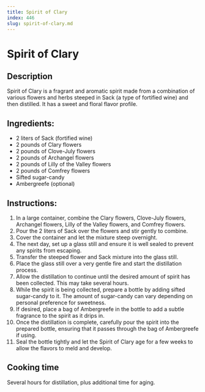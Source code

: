 ```yaml
---
title: Spirit of Clary
index: 446
slug: spirit-of-clary.md
---
```


# Spirit of Clary

## Description
Spirit of Clary is a fragrant and aromatic spirit made from a combination of various flowers and herbs steeped in Sack (a type of fortified wine) and then distilled. It has a sweet and floral flavor profile.

## Ingredients:
- 2 liters of Sack (fortified wine)
- 2 pounds of Clary flowers
- 2 pounds of Clove-July flowers
- 2 pounds of Archangel flowers
- 2 pounds of Lilly of the Valley flowers
- 2 pounds of Comfrey flowers
- Sifted sugar-candy
- Ambergreefe (optional)

## Instructions:
1. In a large container, combine the Clary flowers, Clove-July flowers, Archangel flowers, Lilly of the Valley flowers, and Comfrey flowers.
2. Pour the 2 liters of Sack over the flowers and stir gently to combine.
3. Cover the container and let the mixture steep overnight.
4. The next day, set up a glass still and ensure it is well sealed to prevent any spirits from escaping.
5. Transfer the steeped flower and Sack mixture into the glass still.
6. Place the glass still over a very gentle fire and start the distillation process.
7. Allow the distillation to continue until the desired amount of spirit has been collected. This may take several hours.
8. While the spirit is being collected, prepare a bottle by adding sifted sugar-candy to it. The amount of sugar-candy can vary depending on personal preference for sweetness.
9. If desired, place a bag of Ambergreefe in the bottle to add a subtle fragrance to the spirit as it drips in.
10. Once the distillation is complete, carefully pour the spirit into the prepared bottle, ensuring that it passes through the bag of Ambergreefe if using.
11. Seal the bottle tightly and let the Spirit of Clary age for a few weeks to allow the flavors to meld and develop.

## Cooking time
Several hours for distillation, plus additional time for aging.